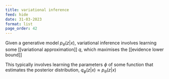 ```yaml
---
title: variational inference
feed: hide
date: 31-03-2023
format: list
page_order: 42
---
```



Given a generative model $p_\theta(z|x)$, variational inference involves learning some [[variational approximation]] $q$, which maximises the [[evidence lower bound]]

This typically involves learning the parameters $\phi$ of some function that estimates the posterior distribution, $q_\phi(z|x) \approx p_\theta(z|x)$
